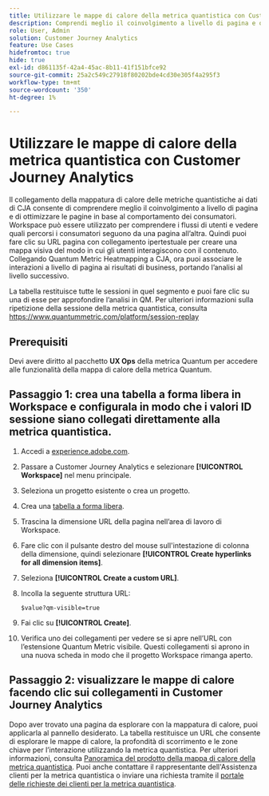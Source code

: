 ```yaml
---
title: Utilizzare le mappe di calore della metrica quantistica con Customer Journey Analytics
description: Comprendi meglio il coinvolgimento a livello di pagina e ottimizza le pagine in base al comportamento del consumatore utilizzando i dati della mappa di calore della metrica quantistica.
role: User, Admin
solution: Customer Journey Analytics
feature: Use Cases
hidefromtoc: true
hide: true
exl-id: d861135f-42a4-45ac-8b11-41f151bfce92
source-git-commit: 25a2c549c27918f80202bde4cd30e305f4a295f3
workflow-type: tm+mt
source-wordcount: '350'
ht-degree: 1%

---
```


# Utilizzare le mappe di calore della metrica quantistica con Customer Journey Analytics

Il collegamento della mappatura di calore delle metriche quantistiche ai dati di CJA consente di comprendere meglio il coinvolgimento a livello di pagina e di ottimizzare le pagine in base al comportamento dei consumatori. Workspace può essere utilizzato per comprendere i flussi di utenti e vedere quali percorsi i consumatori seguono da una pagina all’altra. Quindi puoi fare clic su URL pagina con collegamento ipertestuale per creare una mappa visiva del modo in cui gli utenti interagiscono con il contenuto. Collegando Quantum Metric Heatmapping a CJA, ora puoi associare le interazioni a livello di pagina ai risultati di business, portando l’analisi al livello successivo.

La tabella restituisce tutte le sessioni in quel segmento e puoi fare clic su una di esse per approfondire l’analisi in QM.  Per ulteriori informazioni sulla ripetizione della sessione della metrica quantistica, consulta https://www.quantummetric.com/platform/session-replay

## Prerequisiti

Devi avere diritto al pacchetto **UX Ops** della metrica Quantum per accedere alle funzionalità della mappa di calore della metrica Quantum.

## Passaggio 1: crea una tabella a forma libera in Workspace e configurala in modo che i valori ID sessione siano collegati direttamente alla metrica quantistica.

1. Accedi a [experience.adobe.com](https://experience.adobe.com).
1. Passare a Customer Journey Analytics e selezionare **[!UICONTROL Workspace]** nel menu principale.
1. Seleziona un progetto esistente o crea un progetto.
1. Crea una [tabella a forma libera](/help/analysis-workspace/visualizations/freeform-table/freeform-table.md).
1. Trascina la dimensione URL della pagina nell’area di lavoro di Workspace.
1. Fare clic con il pulsante destro del mouse sull&#39;intestazione di colonna della dimensione, quindi selezionare **[!UICONTROL Create hyperlinks for all dimension items]**.
1. Seleziona **[!UICONTROL Create a custom URL]**.
1. Incolla la seguente struttura URL:

   ```
   $value?qm-visible=true
   ```

1. Fai clic su **[!UICONTROL Create]**.
1. Verifica uno dei collegamenti per vedere se si apre nell’URL con l’estensione Quantum Metric visibile. Questi collegamenti si aprono in una nuova scheda in modo che il progetto Workspace rimanga aperto.

## Passaggio 2: visualizzare le mappe di calore facendo clic sui collegamenti in Customer Journey Analytics

Dopo aver trovato una pagina da esplorare con la mappatura di calore, puoi applicarla al pannello desiderato. La tabella restituisce un URL che consente di esplorare le mappe di calore, la profondità di scorrimento e le zone chiave per l’interazione utilizzando la metrica quantistica. Per ulteriori informazioni, consulta [Panoramica del prodotto della mappa di calore della metrica quantistica](https://www.quantummetric.com/platform/interaction-heatmaps). Puoi anche contattare il rappresentante dell&#39;Assistenza clienti per la metrica quantistica o inviare una richiesta tramite il [portale delle richieste dei clienti per la metrica quantistica](https://community.quantummetric.com/s/public-support-page).
